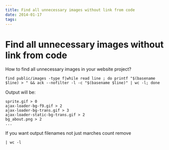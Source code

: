 ```yaml
---
title: Find all unnecessary images without link from code
date: 2014-01-17
tags:
---
```


# Find all unnecessary images without link from code

How to find all unnecessary images in your website project?

```
find public/images -type f|while read line ; do printf "$(basename $line) > " && ack --nofilter -l -c "$(basename $line)" | wc -l; done
```

 Output will be:

```
sprite.gif > 0
ajax-loader-bg-f9.gif > 2
ajax-loader-bg-trans.gif > 3
ajax-loader-static-bg-trans.gif > 2
bg_about.png > 2
...
```

If you want output filenames not just marches count remove

```
| wc -l
```
